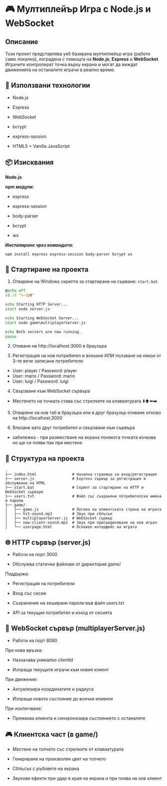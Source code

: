 # 🎮 Мултиплейър Игра с Node.js и WebSocket

##  Описание

Този проект представлява уеб базирана мултиплейър игра (работи само локално), изградена с помощта на **Node.js**, **Express** и **WebSocket**. Играчите контролират точка върху екрана и могат да виждат движенията на останалите играчи в реално време.

## 🧠 Използвани технологии
- Node.js

- Express

- WebSocket

- bcrypt

- express-session

- HTML5 + Vanilla JavaScript



## 📦 Изисквания
**Node.js**

**npm модули:**

- express

- express-session

- body-parser

- bcrypt

- ws

***Инсталиране чрез командата:***

```npm install express express-session body-parser bcrypt ws```

## 🚀 Стартиране на проекта

1. Отваряне на Windows скрипта за стартиране на сърване: `start.bat`

```bat
@echo off  
cd /d "%~dp0"

echo Starting HTTP Server...  
start node server.js  

echo Starting WebSocket Server...  
start node game\multiplayerServer.js  

echo Both servers are now running.  
pause
```


2. Отиване на http://localhost:3000 в браузъра

3. Регистрация на нов потребител и влизане ИЛИ ползване на някои от 3-те вече записани потребители:
- User: player   /  Password: player 
- User: mario   /  Password: mario 
- User: luigi   /  Password: luigi 


4. Свързване към WebSocket сървъра
- Местенето на точката става със стрелките на клавиатурата ⬇️⬆️⬅️➡️

5. Отваряне на нов таб в браузъра или в друг бразузър отиване отново на http://localhost:3000

6. Влизане като друг потребител и свързване към сървъра

* забележка - при разместване на екрана понякога точката изчезва но ще се появи пак при местене
   
## 📁 Структура на проекта
```
.
├── index.html                # Начална страница за вход/регистрация
├── server.js                 # Express сървър за регистрация и обслужване на HTML
├── start.bat                 # Скрипт за стартиране на HTTP и WebSocket сървъри
├── users.txt                 # Файл със съхранени потребителски имена и пароли
├── game/
│   ├── game.js               # Логика на клиентската страна на играта
│   ├── hit-sound.mp3         # Звук при сблъсък
│   ├── multiplayerServer.js  # WebSocket сървър
│   ├── new-client-sound.mp3  # Звук при присъединяване на нов играч
│   └── userpage.html         # Основен интерфейс на играта

```

## 🌐 HTTP сървър (server.js)
- Работи на порт 3000

- Обслужва статични файлове от директория game/

Поддържа:

- Регистрация на потребители

- Вход със сесии

- Съхранение на хеширани пароли във файл users.txt

- API за текущия потребител и изход от сесията

## 🔁 WebSocket сървър (multiplayerServer.js)
- Работи на порт 8080

При нова връзка:

- Назначава уникално clientId

- Изпраща текущите играчи към новия клиент

При движение:

- Актуализира координатите и радиуса

- Изпраща новото състояние до всички клиенти

При изключване:

- Премахва клиента и синхронизира състоянието с останалите

## 🎮 Клиентска част (в game/)
- Местене на топчето със стрелките от клавиатурата

- Генериране на произволен цвят на топчето

- Сблъсък с ръбовете на екрана

- Звукови ефекти при удар в края на екрана и при поява на нов клиент




